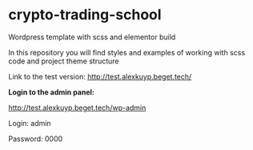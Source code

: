 # crypto-trading-school
Wordpress template with scss and elementor build

In this repository you will find styles and examples of working with scss code and project theme structure

Link to the test version: http://test.alexkuyp.beget.tech/

**Login to the admin panel:**

http://test.alexkuyp.beget.tech/wp-admin

Login: admin

Password: 0000
